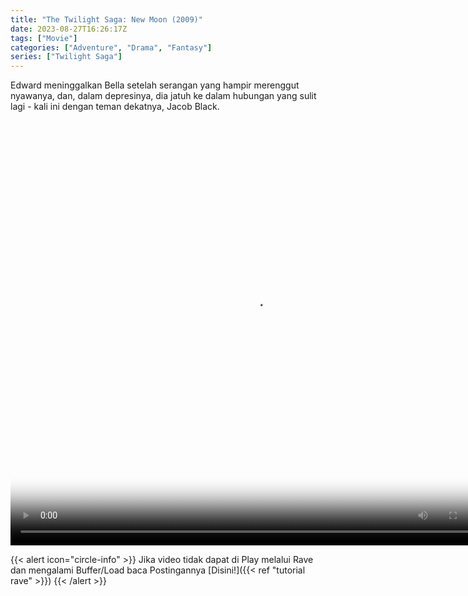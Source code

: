 ```yaml
---
title: "The Twilight Saga: New Moon (2009)"
date: 2023-08-27T16:26:17Z
tags: ["Movie"]
categories: ["Adventure", "Drama", "Fantasy"]
series: ["Twilight Saga"]
---
```


Edward meninggalkan Bella setelah serangan yang hampir merenggut nyawanya, dan, dalam depresinya, dia jatuh ke dalam hubungan yang sulit lagi - kali ini dengan teman dekatnya, Jacob Black.

<video width="780" height="680" poster="https://www.themoviedb.org/t/p/original/5SsRBEnM1oSs4x7K2M34QRGKkgO.jpg" controls>
  <source src="https://kp3d-my.sharepoint.com/personal/ryoo_kp3d_onmicrosoft_com/_layouts/15/download.aspx?share=Eb3pznVESDJLm1Kq90XCz9MBVAwLaWRjFznCgiPXX5G7eA" type="video/mp4">
</video>

{{< alert icon="circle-info" >}}
Jika video tidak dapat di Play melalui Rave dan mengalami Buffer/Load baca Postingannya [Disini!]({{< ref "tutorial rave" >}})
{{< /alert >}}

